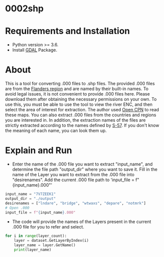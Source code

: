 # 0002shp
# Requirements and Installation
- Python version >= 3.6.
- Install [GDAL](https://gdal.org/index.html) Package.
# About
This is a tool for converting .000 files to .shp files. The provided .000 files are from the [Flanders region](https://www.visuris.be/Vaarkaarten) and are named by their built-in names. To avoid legal issues, it is not convenient to provide .000 files here. Please download them after obtaining the necessary permissions on your own. To use this, you must be able to use the tool to view the river ENC, and then select the area of interest for extraction. The author used [Open CPN](https://opencpn.org/) to read these maps. You can also extract .000 files from the countries and regions you are interested in.
In addition, the extraction names of the files are strictly extracted according to the names defined by [S-57](http://www.s-57.com/). If you don't know the meaning of each name, you can look them up.
# Explain and Run
- Enter the name of the .000 file you want to extract "input_name", and determine the file path "output_dir" where you want to save it. Fill in the name of the Layer you want to extract from the .000 file into "desirenames". Add the current .000 file path to 'input_file = f"{input_name}.000"'
``` Python
input_name = "7V7ZEEK1"
output_dir = "./output"
desirenames = ["lndare", "bridge", "wtwaxs", "depare", "notmrk"]
# Open .000
input_file = f"{input_name}.000"
```
- The code will provide the names of the Layers present in the current .000 file for you to refer and select.
``` Python
for i in range(layer_count):
    layer = dataset.GetLayerByIndex(i)
    layer_name = layer.GetName()
    print(layer_name)
```

